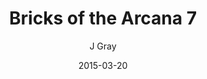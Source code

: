 ---
title: 'Bricks of the Arcana 7'
alt: 'Mysteries of the Arcana'
date: '2015-03-20'
author: 'J Gray'
artist: 'Keira'
chapter: 'None'
filler: false
---